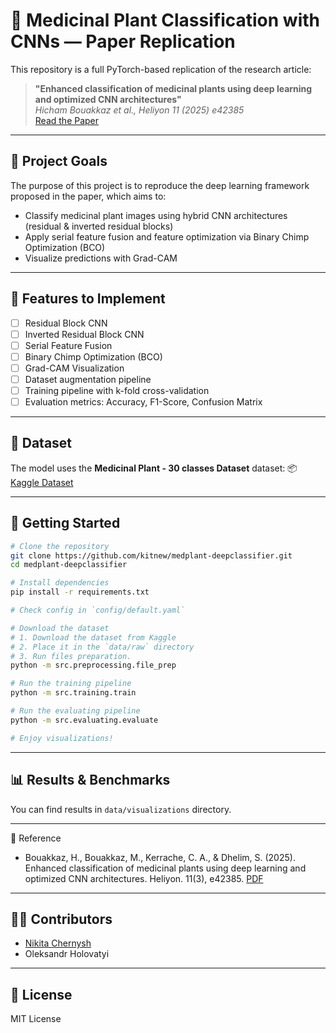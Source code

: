 # 🌿 Medicinal Plant Classification with CNNs — Paper Replication

This repository is a full PyTorch-based replication of the research article:

> **"Enhanced classification of medicinal plants using deep learning and optimized CNN architectures"**  
> _Hicham Bouakkaz et al., Heliyon 11 (2025) e42385_  
> [Read the Paper](https://doi.org/10.1016/j.heliyon.2025.e42385)

---

## 📌 Project Goals

The purpose of this project is to reproduce the deep learning framework proposed in the paper, which aims to:
- Classify medicinal plant images using hybrid CNN architectures (residual & inverted residual blocks)
- Apply serial feature fusion and feature optimization via Binary Chimp Optimization (BCO)
- Visualize predictions with Grad-CAM

---

## 🔧 Features to Implement

- [ ] Residual Block CNN  
- [ ] Inverted Residual Block CNN  
- [ ] Serial Feature Fusion  
- [ ] Binary Chimp Optimization (BCO)  
- [ ] Grad-CAM Visualization  
- [ ] Dataset augmentation pipeline  
- [ ] Training pipeline with k-fold cross-validation  
- [ ] Evaluation metrics: Accuracy, F1-Score, Confusion Matrix  

---

## 📁 Dataset

The model uses the **Medicinal Plant - 30 classes Dataset** dataset:
📦 [Kaggle Dataset](https://www.kaggle.com/datasets/sharvan123/medicinal-plant)

---

## 🚀 Getting Started

```bash
# Clone the repository
git clone https://github.com/kitnew/medplant-deepclassifier.git
cd medplant-deepclassifier

# Install dependencies
pip install -r requirements.txt

# Check config in `config/default.yaml`

# Download the dataset
# 1. Download the dataset from Kaggle
# 2. Place it in the `data/raw` directory
# 3. Run files preparation.
python -m src.preprocessing.file_prep

# Run the training pipeline
python -m src.training.train

# Run the evaluating pipeline
python -m src.evaluating.evaluate

# Enjoy visualizations!
```

---

## 📊 Results & Benchmarks

You can find results in `data/visualizations` directory.

---

🧠 Reference
- Bouakkaz, H., Bouakkaz, M., Kerrache, C. A., & Dhelim, S. (2025). Enhanced classification of medicinal plants using deep learning and optimized CNN architectures. Heliyon. 11(3), e42385. [PDF](https://www.sciencedirect.com/science/article/pii/S2405844025007650/pdfft?md5=90820734ff4baab581e7782b49d6cbe4&pid=1-s2.0-S2405844025007650-main.pdf)

---

## 🧑‍💻 Contributors

- [Nikita Chernysh](https://github.com/kitnew)
- Oleksandr Holovatyi

---

## 📜 License

MIT License